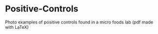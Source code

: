 # Positive-Controls

Photo examples of positive controls found in a micro foods lab (pdf made with LaTeX)
